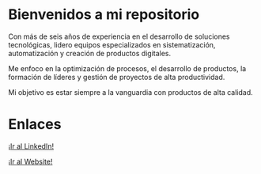 # Bienvenidos a mi repositorio

Con más de seis años de experiencia en el desarrollo de soluciones tecnológicas, lidero equipos especializados en sistematización, automatización y creación de productos digitales.

Me enfoco en la optimización de procesos, el desarrollo de productos, la formación de líderes y gestión de proyectos de alta productividad.

Mi objetivo es estar siempre a la vanguardia con productos de alta calidad.

# Enlaces
 
 [¡Ir al LinkedIn!](https://www.linkedin.com/in/alejandro-carrasco-desarrollo-profesional)
 
 [¡Ir al Website!](https://www.alejandrocr.co)
